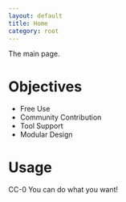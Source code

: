 ```yaml
---
layout: default
title: Home
category: root
---
```


The main page.

# Objectives

- Free Use
- Community Contribution
- Tool Support
- Modular Design

# Usage

CC-0
You can do what you want!
